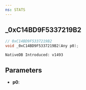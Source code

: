 ```yaml
---
ns: STATS
---
```

## _0xC14BD9F5337219B2

```c
// 0xC14BD9F5337219B2
void _0xC14BD9F5337219B2(Any p0);
```

```
NativeDB Introduced: v1493
```

## Parameters
* **p0**:
